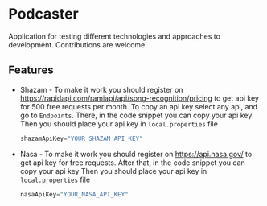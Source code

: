# Podcaster

Application for testing different technologies and approaches to development. Contributions are welcome

## Features
* Shazam - To make it work you should register on https://rapidapi.com/ramiapi/api/song-recognition/pricing
  to get api key for 500 free requests per month. To copy an api key select any api, and go to ``Endpoints``.
  There, in the code snippet you can copy your api key
  Then you should place your api key in ```local.properties``` file
    ```groovy
    shazamApiKey="YOUR_SHAZAM_API_KEY"
    ```
* Nasa - To make it work you should register on https://api.nasa.gov/
  to get api key for free requests.
  After that, in the code snippet you can copy your api key
  Then you should place your api key in ```local.properties``` file
    ```groovy
    nasaApiKey="YOUR_NASA_API_KEY"
    ```
